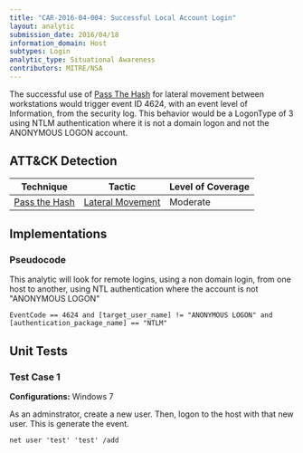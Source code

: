 ```yaml
---
title: "CAR-2016-04-004: Successful Local Account Login"
layout: analytic
submission_date: 2016/04/18
information_domain: Host
subtypes: Login
analytic_type: Situational Awareness
contributors: MITRE/NSA
---
```


The successful use of [Pass The Hash](https://attack.mitre.org/techniques/T1075/) for lateral movement between workstations would trigger event ID 4624, with an event level of Information, from the security log. This behavior would be a LogonType of 3 using NTLM authentication where it is not a domain logon and not the ANONYMOUS LOGON account.

## ATT&CK Detection

|Technique |Tactic |Level of Coverage |
|---|---|---|
|[Pass the Hash](https://attack.mitre.org/techniques/T1075/)|[Lateral Movement](https://attack.mitre.org/tactics/TA0008/)|Moderate|


## Implementations

### Pseudocode

This analytic will look for remote logins, using a non domain login, from one host to another, using NTL authentication where the account is not "ANONYMOUS LOGON" 

```
EventCode == 4624 and [target_user_name] != "ANONYMOUS LOGON" and
[authentication_package_name] == "NTLM"
```


## Unit Tests

### Test Case 1

**Configurations:** Windows 7

As an adminstrator, create a new user. Then, logon to the host with that new user. This is generate the event.

```
net user 'test' 'test' /add
```
